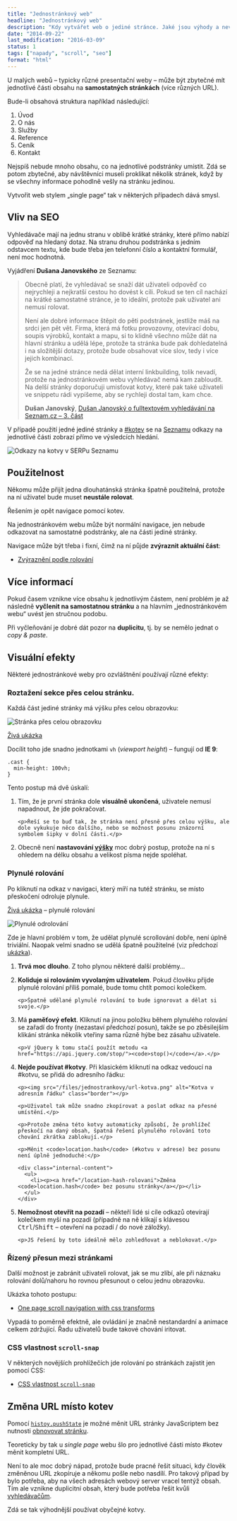 ```yaml
---
title: "Jednostránkový web"
headline: "Jednostránkový web"
description: "Kdy vytvářet web o jediné stránce. Jaké jsou výhody a nevýhody."
date: "2014-09-22"
last_modification: "2016-03-09"
status: 1
tags: ["napady", "scroll", "seo"]
format: "html"
---
```


<p>U malých webů – typicky různé presentační weby – může být zbytečné mít jednotlivé části obsahu na <b>samostatných stránkách</b> (více různých URL).</p>


<p>Bude-li obsahová struktura například následující:</p>

<ol>
  <li>Úvod</li>
  
  <li>O nás</li>
  
  <li>Služby</li>
  
  <li>Reference</li>
  
  <li>Ceník</li>
  
  <li>Kontakt</li>
</ol>

<p>Nejspíš nebude mnoho obsahu, co na jednotlivé podstránky umístit. Zdá se potom zbytečné, aby návštěvníci museli proklikat několik stránek, když by se všechny informace pohodlně vešly na stránku jedinou.</p>

<p>Vytvořit web stylem „single page“ tak v některých případech dává smysl.</p>



<h2 id="seo">Vliv na SEO</h2>

<p>Vyhledávače mají na jednu stranu v oblibě krátké stránky, které přímo nabízí odpověď na hledaný dotaz. Na stranu druhou podstránka s jedním odstavcem textu, kde bude třeba jen telefonní číslo a kontaktní formulář, není moc hodnotná.</p>


<p>Vyjádření <b>Dušana Janovského</b> ze Seznamu:</p>

<blockquote cite="http://www.lukaspitra.cz/dusan-janovsky-o-fulltextovem-vyhledavani-na-seznam-cz-3-cast/">
  <p>Obecně platí, že vyhledávač se snaží dát uživateli odpověď co nejrychleji a nejkratší cestou ho dovést k cíli. Pokud se ten cíl nachází na krátké samostatné stránce, je to ideální, protože pak uživatel ani nemusí rolovat.</p>
  
  <p>Není ale dobré informace štěpit do pěti podstránek, jestliže máš na srdci jen pět vět. Firma, která má fotku provozovny, otevírací dobu, soupis výrobků, kontakt a mapu, si to klidně všechno může dát na hlavní stránku a udělá lépe, protože ta stránka bude pak dohledatelná i na složitější dotazy, protože bude obsahovat více slov, tedy i více jejich kombinací.</p>
  
  <p>Že se na jedné stránce nedá dělat interní linkbuilding, tolik nevadí, protože na jednostránkovém webu vyhledávač nemá kam zabloudit. Na delší stránky doporučuji umisťovat kotvy, které pak také uživateli ve snippetu rádi vypíšeme, aby se rychleji dostal tam, kam chce.</p>
  
  <p class="autor"><b>Dušan Janovský</b>, <a href="http://www.lukaspitra.cz/dusan-janovsky-o-fulltextovem-vyhledavani-na-seznam-cz-3-cast/">Dušan Janovský o fulltextovém vyhledávání na Seznam.cz – 3. část</a></p>
</blockquote>





<p>V případě použití jedné jediné stránky a <a href="/odkaz#kotva">#kotev</a> se na <a href="/seznam">Seznamu</a> odkazy na jednotlivé části zobrazí přímo ve výsledcích hledání.</p>

<p><img src="/files/jednostrankovy/seznam-kotvy.png" alt="Odkazy na kotvy v SERPu Seznamu" class="border"></p>


















<h2 id="pouzitelnost">Použitelnost</h2>

<p>Někomu může přijít jedna dlouhatánská stránka špatně použitelná, protože na ní uživatel bude muset <b>neustále rolovat</b>.</p>

<p>Řešením je opět navigace pomocí kotev.</p>

<p>Na jednostránkovém webu může být normální navigace, jen nebude odkazovat na samostatné podstránky, ale na části jediné stránky.</p>

<p>Navigace může být třeba i fixní, čímž na ní půjde <b>zvýraznit aktuální část</b>:</p>

<div class="internal-content">
  <ul>
    <li><a href="/zvyrazneni-odrolovani">Zvýraznění podle rolování</a></li>
  </ul>
</div>





<h2 id="vice">Více informací</h2>

<p>Pokud časem vznikne více obsahu k jednotlivým částem, není problém je až následně <b>vyčlenit na samostatnou stránku</b> a na hlavním „jednostránkovém webu“ uvést jen stručnou podobu.</p>

<p>Při vyčleňování je dobré dát pozor na <b>duplicitu</b>, tj. by se nemělo jednat o <i>copy &amp; paste</i>.</p>




<h2 id="efekty">Visuální efekty</h2>

<p>Některé jednostránkové weby pro ozvláštnění používají různé efekty:</p>



<h3 id="roztazeni">Roztažení sekce přes celou stránku.</h3>

<p>Každá část jediné stránky má výšku přes celou obrazovku:</p>
    
<p><img src="/files/jednostrankovy/cela-stranka.gif" alt="Stránka přes celou obrazovku" class="border"></p>





















<p><a href="https://kod.djpw.cz/bxrb">Živá ukázka</a></p>

<p>Docílit toho jde snadno jednotkami <code>vh</code> (<i lang="en">viewport height</i>) – fungují od <b>IE 9</b>:</p>

<pre><code>.cast {
  min-height: 100vh;
}</code></pre>




<p>Tento postup má dvě úskalí:</p>

<ol>
  <li>
    <p>Tím, že je první stránka dole <b>visuálně ukončená</b>, uživatele nemusí napadnout, že jde pokračovat.</p>
    
    <p>Řeší se to buď tak, že stránka není přesně přes celou výšku, ale dole vykukuje něco dalšího, nebo se možnost posunu znázorní symbolem šipky v dolní části.</p>
  </li>
  
  <li>
    <p>Obecně není <b>nastavování <a href="/height">výšky</a></b> moc dobrý postup, protože na ní s ohledem na délku obsahu a velikost písma nejde spoléhat. </p>
  </li>
</ol>


<h3 id="plynule-rolovani">Plynulé rolování</h3>

<p>Po kliknutí na odkaz v navigaci, který míří na tutéž stránku, se místo přeskočení odroluje plynule.</p>

<p id="spatna-ukazka"><a href="https://kod.djpw.cz/cxrb">Živá ukázka</a> – plynulé rolování</p>

<p><img src="/files/jednostrankovy/plynule.gif" alt="Plynulé odrolování" class="border"></p>




















<p>Zde je hlavní problém v tom, že udělat plynulé scrollování dobře, není úplně triviální. Naopak velmi snadno se udělá špatně použitelné (viz předchozí <a href="#spatna-ukazka">ukázka</a>).</p>

<ol>
  <li>
    <p><b>Trvá moc dlouho</b>. Z toho plynou některé další problémy…</p>
  </li>
  
  <li>
    <p><b>Koliduje si rolováním vyvolaným uživatelem</b>. Pokud člověku přijde plynulé rolování příliš pomalé, bude tomu chtít pomoci kolečkem.</p>
    
    <p>Špatně udělané plynulé rolování to bude ignorovat a dělat si svoje.</p>
  </li>
  
  <li>
    <p>Má <b>paměťový efekt</b>. Kliknutí na jinou položku během plynulého rolování se zařadí do fronty (nezastaví předchozí posun), takže se po zběsilejším klikání stránka několik vteřiny sama různě hýbe bez zásahu uživatele.</p>
    
    <p>V jQuery k tomu stačí použít metodu <a href="https://api.jquery.com/stop/"><code>stop()</code></a>.</p>
  </li>
  
  <li>
    <p><b>Nejde používat #kotvy</b>. Při klasickém kliknutí na odkaz vedoucí na #kotvu, se přidá do adresního řádku:</p>
    
    <p><img src="/files/jednostrankovy/url-kotva.png" alt="Kotva v adresním řádku" class="border"></p>

    <p>Uživatel tak může snadno zkopírovat a poslat odkaz na přesné umístění.</p>
    
    <p>Protože změna této kotvy automaticky způsobí, že prohlížeč přeskočí na daný obsah, špatná řešení plynulého rolování toto chování zkrátka zablokují.</p>
    
    <p>Měnit <code>location.hash</code> (#kotvu v adrese) bez posunu není úplně jednoduché:</p>
    
    <div class="internal-content">
      <ul>
        <li><p><a href="/location-hash-rolovani">Změna <code>location.hash</code> bez posunu stránky</a></p></li>
      </ul>
    </div>
  </li>
  <li>
    <p><b>Nemožnost otevřít na pozadí</b> – někteří lidé si cíle odkazů otevírají kolečkem myší na pozadí (případně na ně klikají s klávesou <kbd>Ctrl</kbd>/<kbd>Shift</kbd> – otevření na pozadí / do nové záložky).</p>
    
    <p>JS řešení by toto ideálně mělo zohledňovat a neblokovat.</p>
  </li>
</ol>


<h3 id="rizeny-presun">Řízený přesun mezi stránkami</h3>

<p>Další možnost je zabránit uživateli rolovat, jak se mu zlíbí, ale při náznaku rolování dolů/nahoru ho rovnou přesunout o celou jednu obrazovku.</p>

<p>Ukázka tohoto postupu:</p>

<div class="external-content">
  <ul>
    <li><a href="http://codepen.io/suez/pen/LCHlA">One page scroll navigation with css transforms</a></li>
  </ul>  
</div>

<p>Vypadá to poměrně efektně, ale ovládání je značně nestandardní a animace celkem zdržující. Řadu uživatelů bude takové chování iritovat.</p>



<h3 id="scroll-snap">CSS vlastnost <code>scroll-snap</code></h3>

<p>V některých novějších prohlížečích jde rolování po stránkách zajistit jen pomocí CSS:</p>

<div class="internal-content">
  <ul>
    <li><a href="/scroll-snap">CSS vlastnost <code>scroll-snap</code></a></li>
  </ul>
</div>


<h2 id="zmena-url">Změna URL místo kotev</h2>

<p>Pomocí <a href="/zmena-url"><code>histoy.pushState</code></a> je možné měnit URL stránky JavaScriptem bez nutnosti <a href="/js-zmena-url">obnovovat stránku</a>.</p>

<p>Teoreticky by tak u <i>single page</i> webu šlo pro jednotlivé části místo #kotev měnit kompletní URL.</p>

<p>Není to ale moc dobrý nápad, protože bude pracné řešit situaci, kdy člověk změněnou URL zkopíruje a někomu pošle nebo nasdílí. Pro takový případ by bylo potřeba, aby na všech adresách webový server vracel tentýž obsah. Tím ale vznikne duplicitní obsah, který bude potřeba řešit kvůli <a href="/seo">vyhledávačům</a>.</p>

<p>Zdá se tak výhodnější používat obyčejné kotvy.</p>

<!--
<h2 id="odkazy">Odkazy jinam</h2>

<ul>
  <li>Sitepoint: <a href="http://www.sitepoint.com/simple-fundamentals-designing-one-page-sites/">Simple Fundamentals of One-Page Site Design</a></li>
</ul>

-->